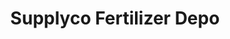 ---
title: "Supplyco Fertilizer Depo"
url: /pathanamthitta/supplyco-fertilizer-depo/
shop: agrarian
---